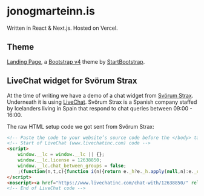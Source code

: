 # jonogmarteinn.is
Written in React & Next.js. Hosted on Vercel.

## Theme
[Landing Page](https://github.com/BlackrockDigital/startbootstrap-landing-page), a
[Bootstrap v4](https://getbootstrap.com/) theme by
[StartBootstrap](https://startbootstrap.com/themes/landing-page/).

## LiveChat widget for Svörum Strax
At the time of writing we have a demo of a chat widget from 
[Svörum Strax](https://svorumstrax.is). Underneath it is using 
[LiveChat](https://livechat.com). Svörum Strax is a Spanish company staffed by 
Icelanders living in Spain that respond to chat queries between 09:00 - 16:00.

The raw HTML setup code we got sent from Svörum Strax:

```html
<!-- Paste the code to your website’s source code before the </body> tag: -->
<!-- Start of LiveChat (www.livechatinc.com) code -->
<script>
    window.__lc = window.__lc || {};
    window.__lc.license = 12638850;
	window.__lc.chat_between_groups = false;
    ;(function(n,t,c){function i(n){return e._h?e._h.apply(null,n):e._q.push(n)}var e={_q:[],_h:null,_v:"2.0",on:function(){i(["on",c.call(arguments)])},once:function(){i(["once",c.call(arguments)])},off:function(){i(["off",c.call(arguments)])},get:function(){if(!e._h)throw new Error("[LiveChatWidget] You can't use getters before load.");return i(["get",c.call(arguments)])},call:function(){i(["call",c.call(arguments)])},init:function(){var n=t.createElement("script");n.async=!0,n.type="text/javascript",n.src="https://cdn.livechatinc.com/tracking.js",t.head.appendChild(n)}};!n.__lc.asyncInit&&e.init(),n.LiveChatWidget=n.LiveChatWidget||e}(window,document,[].slice))
</script>
<noscript><a href="https://www.livechatinc.com/chat-with/12638850/" rel="nofollow">Chat with us</a>, powered by <a href="https://www.livechatinc.com/?welcome" rel="noopener nofollow" target="_blank">LiveChat</a></noscript>
<!-- End of LiveChat code -->
```